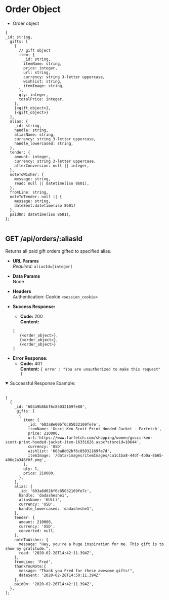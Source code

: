 # Order Object

- Order object

```
{
_id: string,
  gifts: [
    {
      // gift object
      item: {
        _id: string,
        itemName: string,
        price: integer,
        url: string,
        currency: string 3-letter uppercase,
        wishlist: string,
        itemImage: string,
      },
      qty: integer,
      totalPrice: integer,
    },
    {<gift_object>},
    {<gift_object>}
  ],
  alias: {
    _id: string,
    handle: string,
    aliasName: string,
    currency: string 3-letter uppercase,
    handle_lowercased: string,
  },
  tender: {
    amount: integer,
    currency: string 3-letter uppercase,
    afterConversion: null || integer,
  },
  noteToWisher: {
    message: string,
    read: null || datetime(iso 8601),
  },
  fromLine: string,
  noteToTender: null || {
    message: string,
    dateSent:datetime(iso 8601)
  },
  paidOn: datetime(iso 8601),
};


```

## **GET /api/orders/:aliasId**

Returns all paid gift orders gifted to specified alias.

- **URL Params**  
  _Required:_ `aliasId=[integer]`
- **Data Params**  
  None
- **Headers**  
  Authentication: Cookie `<session_cookie>`
- **Success Response:**

  - **Code:** 200  
    **Content:**

  ```
  [
     {<order_object>},
     {<order_object>},
     {<order_object>}
  ]
  ```

* **Error Response:**
  - **Code:** 401  
    **Content:** `{ error : "You are unauthorized to make this request" }`

<details open>
<summary>Successful Response Example:</summary>
<br>

```
[
  {
    _id: '603a9b8bbf6c85032169fe80',
     gifts: [
      {
        item: {
          _id: '603a8e00bf6c85032169fe7e',
          itemName: 'Gucci Ken Scott Print Hooded Jacket - Farfetch',
          price: 210000,
          url:'https://www.farfetch.com/shopping/women/gucci-ken-scott-print-hooded-jacket-item-16331626.aspx?storeid=10644',
          currency: 'USD',
          wishlist: '603a8d02bf6c85032169fe7d',
          itemImage: '/data/images/itemImages/ca1c1ba8-44df-4b0a-8b65-486e2a346f0f.png',
        },
        qty: 1,
        price: 210000,
      },
    ],
    alias: {
      _id: '603a8d02bf6c85032169fe7c',
      handle: 'dadasheshe1',
      aliasName: 'KULLi',
      currency: 'USD',
      handle_lowercased: 'dadasheshe1',
    },
    tender: {
      amount: 210000,
      currency: 'USD',
      converted: null,
    },
    noteToWisher: {
      message: "Hey, you're a huge inspiration for me. This gift is to show my gratitude.",
      read: '2020-02-28T14:42:11.394Z',
    },
    fromLine: 'Fred',
    thankYouNote:{
      message: "Thank you Fred for these awesome gifts!",
      dateSent: '2020-02-28T14:50:11.394Z'
    },
    paidOn: '2020-02-26T14:42:11.394Z',
  },
];
```

</details>
